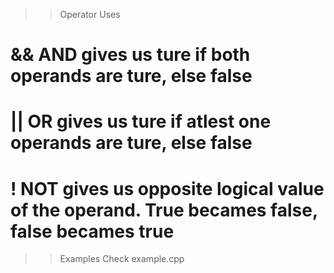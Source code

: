 >> Operator                              Uses

#   &&                         AND gives us ture if both operands are ture, else false
#   ||                         OR gives us ture if atlest one operands are ture, else false
#   !                          NOT gives us opposite logical value of the operand. True becames false, false becames true


>> Examples
>> Check example.cpp

